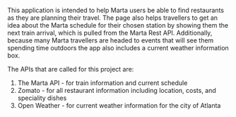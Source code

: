 This application is intended to help Marta users be able to find restaurants as they are planning their travel. The page also helps travellers to get an idea about the Marta schedule for their chosen station by showing them the next train arrival, which is pulled from the Marta Rest API. Additionally, because many Marta travellers are headed to events that will see them spending time outdoors the app also includes a current weather information box.

The APIs that are called for this project are:

1. The Marta API - for train information and current schedule
2. Zomato - for all restaurant information including location, costs, and speciality dishes
3. Open Weather - for current weather information for the city of Atlanta
